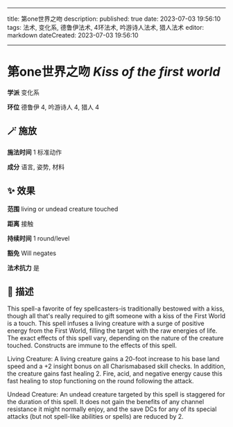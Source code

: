
---
title: 第one世界之吻
description: 
published: true
date: 2023-07-03 19:56:10
tags: 法术, 变化系, 德鲁伊法术, 4环法术, 吟游诗人法术, 猎人法术
editor: markdown
dateCreated: 2023-07-03 19:56:10

---

# **第one世界之吻** *Kiss of the first world*

**学派** 变化系 

**环位** 德鲁伊 4, 吟游诗人 4, 猎人 4

## 🪄 施放

**施法时间** 1 标准动作

**成分** 语言, 姿势, 材料

## ✨ 效果  

**范围** living or undead creature touched

**距离** 接触  

**持续时间** 1 round/level 

**豁免** Will negates

**法术抗力** 是

## 📖 描述

This spell-a favorite of fey spellcasters-is traditionally bestowed with a kiss, though all that's really required to gift someone with a kiss of the First World is a touch. This spell infuses a living creature with a surge of positive energy from the First World, filling the target with the raw energies of life. The exact effects of this spell vary, depending on the nature of the creature touched. Constructs are immune to the effects of this spell.

Living Creature: A living creature gains a 20-foot increase to his base land speed and a +2 insight bonus on all Charismabased skill checks. In addition, the creature gains fast healing 2. Fire, acid, and negative energy cause this fast healing to stop functioning on the round following the attack.

Undead Creature: An undead creature targeted by this spell is staggered for the duration of this spell. It does not gain the benefits of any channel resistance it might normally enjoy, and the save DCs for any of its special attacks (but not spell-like abilities or spells) are reduced by 2.
    